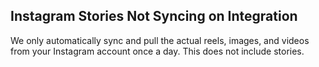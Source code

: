 ## Instagram Stories Not Syncing on Integration

We only automatically sync and pull the actual reels, images, and videos from your Instagram account once a day. This does not include stories.
